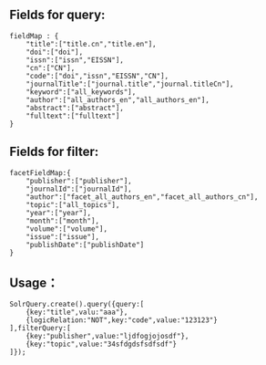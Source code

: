 Fields for query:
-----------------
    fieldMap : {
        "title":["title.cn","title.en"],
        "doi":["doi"],
        "issn":["issn","EISSN"],
        "cn":["CN"],
        "code":["doi","issn","EISSN","CN"],
        "journalTitle":["journal.title","journal.titleCn"],
        "keyword":["all_keywords"],
        "author":["all_authors_en","all_authors_en"],
        "abstract":["abstract"],
        "fulltext":["fulltext"]
    }
 
Fields for filter:
-----------------
    facetFieldMap:{
        "publisher":["publisher"],
        "journalId":["journalId"],
        "author":["facet_all_authors_en","facet_all_authors_cn"],
        "topic":["all_topics"],
        "year":["year"],
        "month":["month"],
        "volume":["volume"],
        "issue":["issue"],
        "publishDate":["publishDate"]
    }

Usage：
-----------------
    SolrQuery.create().query({query:[
        {key:"title",valu:"aaa"},
        {logicRelation:"NOT",key:"code",value:"123123"}
    ],filterQuery:[
        {key:"publisher",value:"ljdfogjojosdf"},
        {key:"topic",value:"34sfdgdsfsdfsdf"}
    ]});
